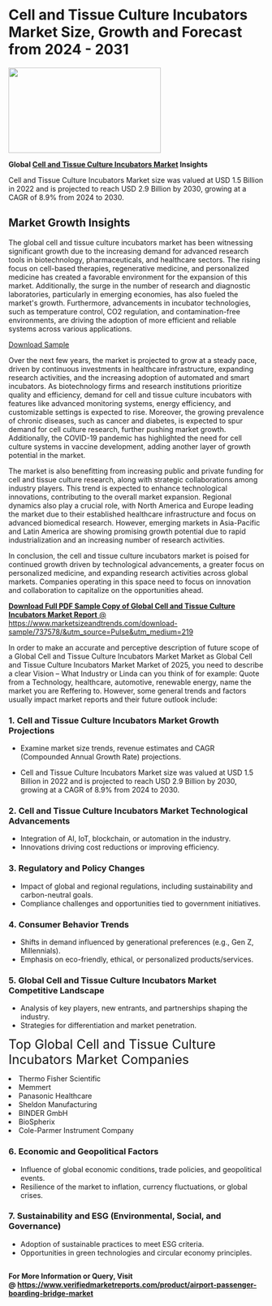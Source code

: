 <H1>Cell and Tissue Culture Incubators Market Size, Growth and Forecast from 2024 - 2031</H1><img class="aligncenter size-medium wp-image-584254" src="https://thirdeyenews.in/wp-content/uploads/2024/09/Global-Market-Research-300x168.jpeg" alt="" width="300" height="168" /><p><strong>Global&nbsp;<a href="https://www.marketsizeandtrends.com/download-sample/737578/&amp;utm_source=Pulse&amp;utm_medium=219">Cell and Tissue Culture Incubators Market</a> Insights</strong></p><p>Cell and Tissue Culture Incubators Market size was valued at USD 1.5 Billion in 2022 and is projected to reach USD 2.9 Billion by 2030, growing at a CAGR of 8.9% from 2024 to 2030.</p><p><h2>Market Growth Insights</h2> <p>The global cell and tissue culture incubators market has been witnessing significant growth due to the increasing demand for advanced research tools in biotechnology, pharmaceuticals, and healthcare sectors. The rising focus on cell-based therapies, regenerative medicine, and personalized medicine has created a favorable environment for the expansion of this market. Additionally, the surge in the number of research and diagnostic laboratories, particularly in emerging economies, has also fueled the market's growth. Furthermore, advancements in incubator technologies, such as temperature control, CO2 regulation, and contamination-free environments, are driving the adoption of more efficient and reliable systems across various applications.</p> <p><a href="sample-link">Download Sample</a></p> <p>Over the next few years, the market is projected to grow at a steady pace, driven by continuous investments in healthcare infrastructure, expanding research activities, and the increasing adoption of automated and smart incubators. As biotechnology firms and research institutions prioritize quality and efficiency, demand for cell and tissue culture incubators with features like advanced monitoring systems, energy efficiency, and customizable settings is expected to rise. Moreover, the growing prevalence of chronic diseases, such as cancer and diabetes, is expected to spur demand for cell culture research, further pushing market growth. Additionally, the COVID-19 pandemic has highlighted the need for cell culture systems in vaccine development, adding another layer of growth potential in the market.</p> <p>The market is also benefitting from increasing public and private funding for cell and tissue culture research, along with strategic collaborations among industry players. This trend is expected to enhance technological innovations, contributing to the overall market expansion. Regional dynamics also play a crucial role, with North America and Europe leading the market due to their established healthcare infrastructure and focus on advanced biomedical research. However, emerging markets in Asia-Pacific and Latin America are showing promising growth potential due to rapid industrialization and an increasing number of research activities.</p> <p>In conclusion, the cell and tissue culture incubators market is poised for continued growth driven by technological advancements, a greater focus on personalized medicine, and expanding research activities across global markets. Companies operating in this space need to focus on innovation and collaboration to capitalize on the opportunities ahead.</p> <p><a href="more-link"></p><p><span class=""><strong>Download Full PDF Sample Copy of Global Cell and Tissue Culture Incubators Market Report</strong> @ <a href="https://www.marketsizeandtrends.com/download-sample/737578/&amp;utm_source=Pulse&amp;utm_medium=219" target="_blank">https://www.marketsizeandtrends.com/download-sample/737578/&amp;utm_source=Pulse&amp;utm_medium=219</a></span></p><p>In order to make an accurate and perceptive description of future scope of a Global&nbsp;Cell and Tissue Culture Incubators Market Market as Global&nbsp;Cell and Tissue Culture Incubators Market Market of 2025, you need to describe a clear Vision &ndash; What Industry or Linda can you think of for example: Quote from a Technology, healthcare, automotive, renewable energy, name the market you are Reffering to. However, some general trends and factors usually impact market reports and their future outlook include:</p><h3>1.&nbsp;<strong>Cell and Tissue Culture Incubators Market Growth Projections</strong></h3><ul><li>Examine market size trends, revenue estimates and CAGR (Compounded Annual Growth Rate) projections.</li><li><p>Cell and Tissue Culture Incubators Market size was valued at USD 1.5 Billion in 2022 and is projected to reach USD 2.9 Billion by 2030, growing at a CAGR of 8.9% from 2024 to 2030.</p></li></ul><h3>2.&nbsp;<strong>Cell and Tissue Culture Incubators Market Technological Advancements</strong></h3><ul><li>Integration of AI, IoT, blockchain, or automation in the industry.</li><li>Innovations driving cost reductions or improving efficiency.</li></ul><h3>3.&nbsp;<strong>Regulatory and Policy Changes</strong></h3><ul><li>Impact of global and regional regulations, including sustainability and carbon-neutral goals.</li><li>Compliance challenges and opportunities tied to government initiatives.</li></ul><h3>4.&nbsp;<strong>Consumer Behavior Trends</strong></h3><ul><li>Shifts in demand influenced by generational preferences (e.g., Gen Z, Millennials).</li><li>Emphasis on eco-friendly, ethical, or personalized products/services.</li></ul><h3>5.&nbsp;<strong>Global Cell and Tissue Culture Incubators Market Competitive Landscape</strong></h3><ul><li>Analysis of key players, new entrants, and partnerships shaping the industry.</li><li>Strategies for differentiation and market penetration.</li></ul><p data-pm-slice="1 1 []"><span style="color: inherit; font-family: inherit; font-size: 25px;">Top Global Cell and Tissue Culture Incubators Market Companies</span></p><div class="" data-test-id=""><p><li>Thermo Fisher Scientific</li><li> Memmert</li><li> Panasonic Healthcare</li><li> Sheldon Manufacturing</li><li> BINDER GmbH</li><li> BioSpherix</li><li> Cole-Parmer Instrument Company</li></p></div><h3>6.&nbsp;<strong>Economic and Geopolitical Factors</strong></h3><ul><li>Influence of global economic conditions, trade policies, and geopolitical events.</li><li>Resilience of the market to inflation, currency fluctuations, or global crises.</li></ul><h3>7.&nbsp;<strong>Sustainability and ESG (Environmental, Social, and Governance)</strong></h3><ul><li>Adoption of sustainable practices to meet ESG criteria.</li><li>Opportunities in green technologies and circular economy principles.</li></ul><h2><strong style="font-size: 14px;">For More Information or Query, Visit @&nbsp;</strong><a style="background-color: #ffffff; font-size: 14px;" href="https://www.marketsizeandtrends.com/report/cell-and-tissue-culture-incubators-market/" target="_blank">https://www.verifiedmarketreports.com/product/airport-passenger-boarding-bridge-market</a></h2>
